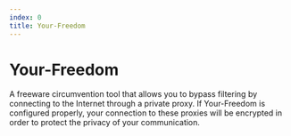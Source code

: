 ```yaml
---
index: 0
title: Your-Freedom
---
```

# Your-Freedom

A freeware circumvention tool that allows you to bypass filtering by connecting to the Internet through a private proxy. If Your-Freedom is configured properly, your connection to these proxies will be encrypted in order to protect the privacy of your communication.